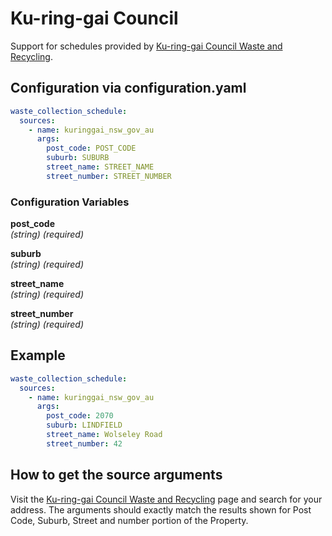 # Ku-ring-gai Council

Support for schedules provided by [Ku-ring-gai Council Waste and Recycling](https://www.krg.nsw.gov.au/Community/Waste-and-recycling/Bins-and-collection-days).

## Configuration via configuration.yaml

```yaml
waste_collection_schedule:
  sources:
    - name: kuringgai_nsw_gov_au
      args:
        post_code: POST_CODE
        suburb: SUBURB
        street_name: STREET_NAME
        street_number: STREET_NUMBER
```

### Configuration Variables

**post_code**<br>
*(string) (required)*

**suburb**<br>
*(string) (required)*

**street_name**<br>
*(string) (required)*

**street_number**<br>
*(string) (required)*

## Example


```yaml
waste_collection_schedule:
  sources:
    - name: kuringgai_nsw_gov_au
      args:
        post_code: 2070
        suburb: LINDFIELD
        street_name: Wolseley Road
        street_number: 42
```

## How to get the source arguments

Visit the [Ku-ring-gai Council Waste and Recycling](https://www.krg.nsw.gov.au/Community/Waste-and-recycling/Bins-and-collection-days) page and search for your address. The arguments should exactly match the results shown for Post Code, Suburb, Street and number portion of the Property.
